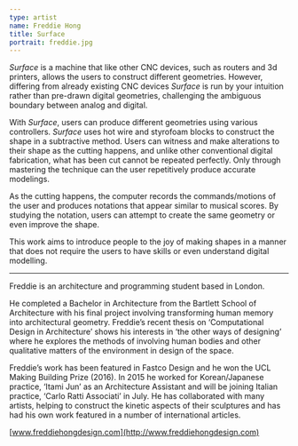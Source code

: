 ```yaml
---
type: artist
name: Freddie Hong
title: Surface
portrait: freddie.jpg
---
```


*Surface* is a machine that like other CNC devices, such as routers and 3d printers, allows the users to construct different geometries. However, differing from already existing CNC devices *Surface* is run by your intuition rather than pre-drawn digital geometries, challenging the ambiguous boundary between analog and digital.

With *Surface*, users can produce different geometries using various controllers. *Surface* uses hot wire and styrofoam blocks to construct the shape in a subtractive method. Users can witness and make alterations to their shape as the cutting happens, and unlike other conventional digital fabrication, what has been cut cannot be repeated perfectly. Only through mastering the technique can the user repetitively produce accurate modelings.

As the cutting happens, the computer records the commands/motions of the user and produces notations that appear similar to musical scores. By studying the notation, users can attempt to create the same geometry or even improve the shape.

This work aims to introduce people to the joy of making shapes in a manner that does not require the users to have skills or even understand digital modelling.

---

Freddie is an architecture and programming student based in London.

He completed a Bachelor in Architecture from the Bartlett School of Architecture with his final project involving transforming human memory into architectural geometry. Freddie’s recent thesis on ‘Computational Design in Architecture’ shows his interests in ‘the other ways of designing’ where he explores the methods of involving human bodies and other qualitative matters of the environment in design of the space.

Freddie’s work has been featured in Fastco Design and he won the UCL Making Building Prize (2016). In 2015 he worked for Korean/Japanese practice, ‘Itami Jun’ as an Architecture Assistant and will be joining Italian practice, ‘Carlo Ratti Associati’ in July. He has collaborated with many artists, helping to construct the kinetic aspects of their sculptures and has had his own work featured in a number of international articles.

[www.freddiehongdesign.com](http://www.freddiehongdesign.com)
